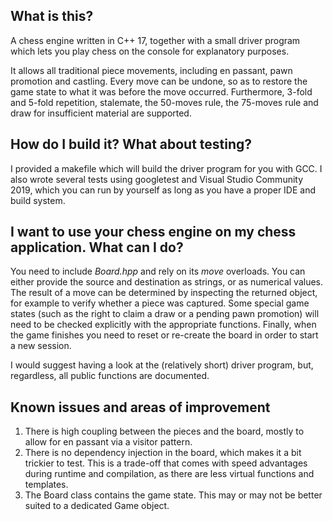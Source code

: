 ## What is this?
A chess engine written in C++ 17, together with a small driver program which lets you play chess on the console for explanatory purposes.  

It allows all traditional piece movements, including en passant, pawn promotion and castling. Every move can be undone, so as to restore the game state to what it was before the move occurred. Furthermore, 3-fold and 5-fold repetition, stalemate, the 50-moves rule, the 75-moves rule and draw for insufficient material are supported.

## How do I build it? What about testing?
I provided a makefile which will build the driver program for you with GCC. I also wrote several tests using googletest and Visual Studio Community 2019, which you can run by yourself as long as you have a proper IDE and build system.

## I want to use your chess engine on my chess application. What can I do?
You need to include _Board.hpp_ and rely on its _move_ overloads. You can either provide the source and destination as strings, or as numerical values. The result of a move can be determined by inspecting the returned object, for example to verify whether a piece was captured. Some special game states (such as the right to claim a draw or a pending pawn promotion) will need to be checked explicitly with the appropriate functions. Finally, when the game finishes you need to reset or re-create the board in order to start a new session. 

I would suggest having a look at the (relatively short) driver program, but, regardless, all public functions are documented.

## Known issues and areas of improvement
1) There is high coupling between the pieces and the board, mostly to allow for en passant via a visitor pattern.
2) There is no dependency injection in the board, which makes it a bit trickier to test. This is a trade-off that comes with speed advantages during runtime and compilation, as there are less virtual functions and templates. 
3) The Board class contains the game state. This may or may not be better suited to a dedicated Game object.
